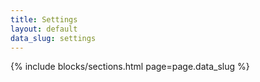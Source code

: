 ```yaml
---
title: Settings
layout: default
data_slug: settings
---
```

<div class="pt2">
  {% include blocks/sections.html page=page.data_slug %}
</div>
